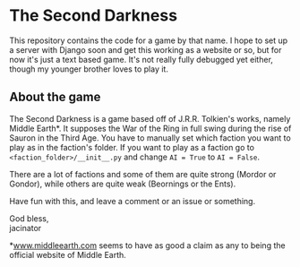 # The Second Darkness

This repository contains the code for a game by that name. I hope to set up a server with Django
soon and get this working as a website or so, but for now it's just a text based game. It's not
really fully debugged yet either, though my younger brother loves to play it.

## About the game

The Second Darkness is a game based off of J.R.R. Tolkien's works, namely Middle Earth\*. It
supposes the War of the Ring in full swing during the rise of Sauron in the Third Age. You have to
manually set which faction you want to play as in the faction's folder. If you want to play as a
faction go to ```<faction_folder>/__init__.py``` and change ```AI = True``` to ```AI = False```.

There are a lot of factions and some of them are quite strong (Mordor or Gondor), while others are
quite weak (Beornings or the Ents).

Have fun with this, and leave a comment or an issue or something.

God bless,<br>
jacinator

\*<a href="http://www.middleearth.com/">www.middleearth.com</a> seems to have as good a claim as
any to being the official website of Middle Earth.